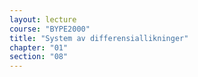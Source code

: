 ```yaml
---
layout: lecture
course: "BYPE2000"
title: "System av differensiallikninger"
chapter: "01"
section: "08"
---
```

